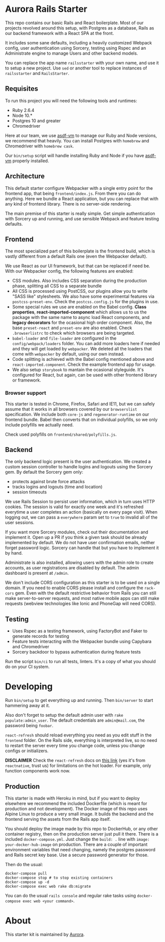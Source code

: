 # Aurora Rails Starter

This repo contains our basic Rails and React boilerplate. Most of our projects revolved around this setup, with Postgres as a database, Rails as our backend framework with a React SPA at the front.

It includes some sane defaults, including a heavily customized Webpack config, user authentication using Sorcery, testing using Rspec and an Administrate engine to manage Users and other backend models.

You can replace the app name `railsstarter` with your own name, and use it to setup a new project. Use `sed` or another tool to replace instances of `railsstarter` and `RailsStarter`.

## Requisites

To run this project you will need the following tools and runtimes:

- Ruby 2.6.4
- Node 10.\*
- Postgres 10 and greater
- Chromedriver

Here at our team, we use [asdf-vm](https://github.com/asdf-vm/asdf) to manage our Ruby and Node versions, we recommend that heavily. You can install Postgres with `homebrew` and Chromedriver with `homebrew cask`.

Our `bin/setup` script will handle installing Ruby and Node if you have [asdf-vm](https://github.com/asdf-vm/asdf) properly installed.

## Architecture

This default starter configure Webpacker with a single entry point for the frontend app, that being `frontend/index.js`. From there you can do anything. Here we bundle a React application, but you can replace that with any kind of frontend library. There is no server-side rendering.

The main premise of this starter is really simple. Get simple authentication with Sorcery up and running, and use sensible Webpack and feature testing defaults.

## Frontend

The most specialized part of this boilerplate is the frontend build, which is vastly different from a default Rails one (even the Webpacker default).

We use React as our UI framework, but that can be replaced if need be. With our Webpacker config, the following features are enabled:

- CSS modules. Also includes CSS separation during the production phase, splitting all CSS to a separate bundle
- All CSS is processed using PostCSS, our plugins allow you to write "SASS like" stylesheets. We also have some experimental features via `postcss-preset-env`. Check the `postcss.config.js` for the plugins in use.
- Some special rules we use are enabled on the Babel config. **Class properties**, **react-imported-component** which allows us to us the package with the same name to async load React components, and **legacy decorators** for the ocasional high order component. Also, the base `preset-react` and `preset-env` are also enabled. Check `.browserlistrc` to check which browsers are being targeted.
- `babel-loader` and `file-loader` are configured in the `config/webpack/loaders` folder. You can add more loaders here if needed and they will get loaded by `webpacker`. We deleted all the loaders that come with `webpacker` by default, using our own instead.
- Code splitting is achieved with the Babel config mentioned above and `react-imported.component`. Check the example frontend app for usage.
- We also setup `storybook` to mantain the ocasional styleguide. It's configured for React, but again, can be used with other frontend library or framework.

### Browser support

This starter is tested in Chrome, Firefox, Safari and IE11, but we can safely assume that it works in all browsers covered by our `browserslist` specification. We include both `core-js` and `regenerator-runtime` on our frontend bundle. Babel then converts that on individual polyfills, so we only include polyfills we actually need.

Check used polyfills on `frontend/shared/polyfills.js`.

## Backend
The only backend logic present is the user authentication. We created a custom session controller to handle logins and logouts using the Sorcery gem. By default the Sorcery gem only:
- protects against brute force attacks
- tracks logins and logouts (time and location)
- session timeouts

We use Rails Session to persist user information, which in turn uses HTTP cookies. The session is valid for exactly one week and it's refreshed everytime a user completes an action (basically on every page visit). When logging out, we can pass a `everywhere` param set to `true` to invalid all of the user sessions.

If you want more Sorcery modules, check out their documentation and implement it. Open up a PR if you think a given task should be already implemented by default. We do not have user confirmation emails, neither forget password logic. Sorcery can handle that but you have to implement it by hand.

Administrate is also installed, allowing users with the admin role to create accounts, as user registrations are disabled by default. The admin dashboard is present at `/admin`.

We don't include CORS configuration as this starter is to be used on a single domain. If you need to enable CORS please install and configure the `rack-cors` gem. Even with the default restrictive behavior from Rails you can still make server-to-server requests, and most native mobile apps can still make requests (webview technologies like Ionic and PhoneGap will need CORS).

## Testing

- Uses Rspec as a testing framework, using FactoryBot and Faker to generate records for testing
- Feature tests interacting with the Webpacker bundle using Capybara and Chromedriver
- Sorcery backdoor to bypass authentication during feature tests

Run the script `bin/ci` to run all tests, linters. It's a copy of what you should do on your CI system.

# Developing

Run `bin/setup` to get everything up and running. Then `bin/server` to start hammering away at it.

Also don't forget to setup the default admin user with `rake populate:admin_user`. The default credentials are `admin@mail.com`, the password being `foobar`.

`react-refresh` should reload everything you need as you edit stuff in the `frontend` folder. On the Rails side, everything is interpreted live, so no need to restart the server every time you change code, unless you change configs or initializers.

**DISCLAIMER** Check the `react-refresh` docs on [this link](https://reactnative.dev/docs/fast-refresh) (yes it's from `reactnative`, trust us) for limitations on the hot loader. For example, only function components work now.

## Production

This starter is made with Heroku in mind, but if you want to deploy elsewhere we recommend the included Dockerfile (which is meant for production and not development). The Docker image of this repo uses Alpine Linux to produce a very small image. It builds the backend and the frontend serving the assets from the Rails app itself.

You should deploy the image made by this repo to DockerHub, or any other container registry, then on the production server just pull it there. There is a included `docker-compose.yml`. Just change the `build: .` line with `image: your-docker-hub-image` on production.
There are a couple of important environment variables that need changing, namely the postgres password and Rails secret key base. Use a secure password generator for those.

Then do the usual:
```
docker-compose pull
docker-compose stop # to stop existing containers
docker-compose up -d
docker-compose exec web rake db:migrate
```

You can do the usual `rails console` and regular rake tasks using `docker-compose exec web <your command>`.

# About

This starter kit is maintained by [Aurora](http://auroradigital.co).
